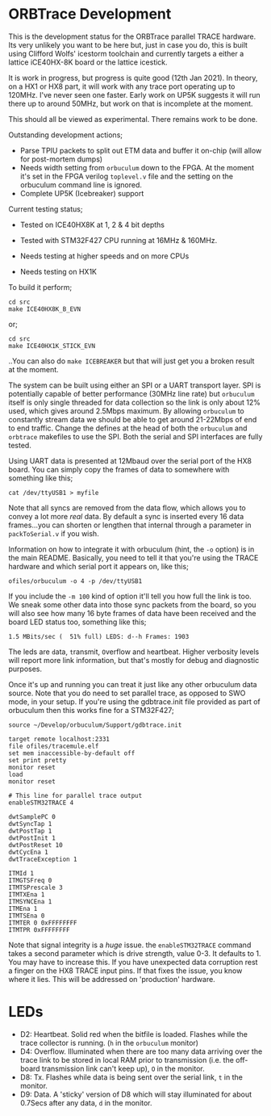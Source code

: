 ORBTrace Development
====================

This is the development status for the ORBTrace parallel TRACE hardware. Its very unlikely you want to be here but, just in case you do, this is built using Clifford Wolfs' icestorm toolchain and currently targets a either a lattice iCE40HX-8K board or the lattice icestick.

It is work in progress, but progress is quite good (12th Jan 2021). In theory, on a HX1 or HX8 part, it will work with any trace port operating up to 120MHz. I've never seen one faster.  Early work on UP5K suggests it will run there up to around 50MHz, but work on that is incomplete at the moment.

This should all be viewed as experimental. There remains work to be done.

Outstanding development actions;

 * Parse TPIU packets to split out ETM data and buffer it on-chip (will allow for post-mortem dumps)
 * Needs width setting from `orbuculum` down to the FPGA. At the moment it's set in the FPGA verilog `toplevel.v` file and the setting on the orbuculum command line is ignored.
 * Complete UP5K (Icebreaker) support
 
Current testing status;

 * Tested on ICE40HX8K at 1, 2 & 4 bit depths
 * Tested with STM32F427 CPU running at 16MHz & 160MHz.

 * Needs testing at higher speeds and on more CPUs
 * Needs testing on HX1K

To build it perform;

```
cd src
make ICE40HX8K_B_EVN

```
or;

```
cd src
make ICE40HX1K_STICK_EVN

```

..You can also do `make ICEBREAKER` but that will just get you a broken result at the moment.

The system can be built using either an SPI or a UART transport layer. SPI is potentially capable of better performance (30MHz line rate) but `orbuculum` itself is only single threaded for data collection so the link is only about 12% used, which gives around 2.5Mbps maximum. By allowing `orbuculum` to constantly stream data we should be able to get around 21-22Mbps of end to end traffic. Change the defines at the head of both the `orbuculum` and `orbtrace` makefiles to use the SPI. Both the serial and SPI interfaces are fully tested.

Using UART data is presented at 12Mbaud over the serial port of the HX8 board. You can simply copy the frames of data to somewhere with something like this;

```
cat /dev/ttyUSB1 > myfile
```
Note that all syncs are removed from the data flow, which allows you to convey a lot more _real_ data. By default a sync is inserted every 16 data frames...you can shorten or lengthen that internal through a parameter in `packToSerial.v` if you wish.

Information on how to integrate it with orbuculum (hint, the `-o` option) is in the main README. Basically, you need to tell it that you're using the TRACE hardware and which serial port it appears on, like this;

```
ofiles/orbuculum -o 4 -p /dev/ttyUSB1
```

If you include the `-m 100` kind of option it'll tell you how full the link is too. We sneak some other data into those sync packets from the board, so you will also see how many 16 byte frames of data have been received and the board LED status too, something like this;

```
1.5 MBits/sec (  51% full) LEDS: d--h Frames: 1903
```

The leds are `d`ata, `t`ransmit, `O`verflow and `h`eartbeat. Higher verbosity levels will report more link information, but that's mostly for debug and diagnostic purposes.

Once it's up and running you can treat it just like any other orbuculum data source. Note that you do need to set parallel trace, as opposed to SWO mode, in your setup. If you're using the gdbtrace.init file provided as part of orbuculum then this works fine for a STM32F427;

```
source ~/Develop/orbuculum/Support/gdbtrace.init

target remote localhost:2331
file ofiles/tracemule.elf
set mem inaccessible-by-default off
set print pretty
monitor reset
load
monitor reset

# This line for parallel trace output
enableSTM32TRACE 4

dwtSamplePC 0
dwtSyncTap 1
dwtPostTap 1
dwtPostInit 1
dwtPostReset 10
dwtCycEna 1
dwtTraceException 1

ITMId 1
ITMGTSFreq 0
ITMTSPrescale 3
ITMTXEna 1
ITMSYNCEna 1
ITMEna 1
ITMTSEna 0
ITMTER 0 0xFFFFFFFF
ITMTPR 0xFFFFFFFF
```

Note that signal integrity is a _huge_ issue. the `enableSTM32TRACE` command takes a second parameter which is drive strength, value 0-3. It defaults to 1. You may have to increase this.  If you have unexpected data corruption rest a finger on the HX8 TRACE input pins. If that fixes the issue, you know where it lies.  This will be addressed on 'production' hardware.

LEDs
====

 - D2: Heartbeat. Solid red when the bitfile is loaded. Flashes while the trace collector is running. (`h` in the `orbuculum` monitor)
 - D4: Overflow. Illuminated when there are too many data arriving over the trace link to be stored in local RAM prior to transmission (i.e. the off-board transmission link can't keep up), `O` in the monitor.
 - D8: Tx. Flashes while data is being sent over the serial link, `t` in the monitor.
 - D9: Data. A 'sticky' version of D8 which will stay illuminated for about 0.7Secs after any data, `d` in the monitor.